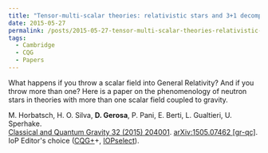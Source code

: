 ```yaml
---
title: "Tensor-multi-scalar theories: relativistic stars and 3+1 decomposition"
date: 2015-05-27
permalink: /posts/2015-05-27-tensor-multi-scalar-theories-relativistic-stars-and-31-decomposition
tags:
  - Cambridge
  - CQG
  - Papers
---
```


What happens if you throw a scalar field into General Relativity? And if you throw more than one? Here is a paper on the phenomenology of neutron stars in theories with more than one scalar field coupled to gravity.

M. Horbatsch, H. O. Silva, **D. Gerosa**, P. Pani,  E. Berti, L. Gualtieri, U. Sperhake.\
[Classical and Quantum Gravity 32 (2015) 204001](http://dx.doi.org/10.1088/0264-9381/32/20/204001). [arXiv:1505.07462 [gr-qc]](https://arxiv.org/abs/1505.07462).\
IoP Editor's choice ([CQG+](http://cqgplus.com/2015/10/14/gravity-and-scalar-fields-live-long-and-prosper/)+, [IOPselect](http://Select.iop.org)).